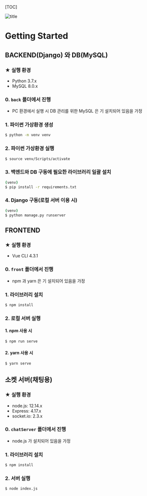 [TOC]

![title](https://user-images.githubusercontent.com/52685206/83119054-31794f00-a10a-11ea-8db3-99f5ca4ced45.png)



# Getting Started

## BACKEND(Django) 와 DB(MySQL)

### ★ 실행 환경

* Python 3.7.x
* MySQL 8.0.x



### 0. `back` 폴더에서 진행

* PC 환경에서 실행 시 DB 관리를 위한 MySQL 은 기 설치되어 있음을 가정



### 1. 파이썬 가상환경 생성

```bash
$ python -m venv venv
```



### 2. 파이썬 가상환경 실행

```bash
$ source venv/Scripts/activate
```



### 3. 백엔드와 DB 구동에 필요한 라이브러리 일괄 설치

```bash
(venv)
$ pip install -r requirements.txt
```



### 4. Django 구동(로컬 서버 이용 시)

```bash
(venv)
$ python manage.py runserver
```





## FRONTEND

### ★ 실행 환경

* Vue CLI 4.3.1



### 0. `front` 폴더에서 진행

* npm 과 yarn 은 기 설치되어 있음을 가정



### 1. 라이브러리 설치

```bash
$ npm install
```



### 2. 로컬 서버 실행

#### 1. npm 사용 시

```bash
$ npm run serve
```

#### 2. yarn 사용 시

```bash
$ yarn serve
```





## 소켓 서버(채팅용)

### ★ 실행 환경

* node.js: 12.14.x
* Express: 4.17.x
* socket.io: 2.3.x

### 0. `chatServer` 폴더에서 진행

* node.js 가 설치되어 있음을 가정



### 1. 라이브러리 설치

```bash
$ npm install
```



### 2. 서버 실행

```bash
$ node index.js
```




